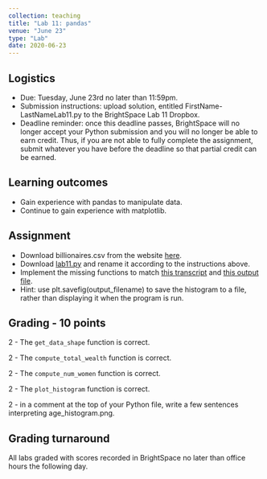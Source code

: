```yaml
---
collection: teaching
title: "Lab 11: pandas"
venue: "June 23"
type: "Lab"
date: 2020-06-23
---
```


## Logistics
* Due: Tuesday, June 23rd no later than 11:59pm.
* Submission instructions: upload solution,
entitled FirstName-LastNameLab11.py
to the BrightSpace Lab 11 Dropbox.
* Deadline reminder: once this deadline passes, BrightSpace will no longer accept your Python
submission and you will no longer be able to earn credit. Thus, if you are not able to fully
complete the assignment, submit whatever you have before the deadline so that partial credit can be earned.

## Learning outcomes
* Gain experience with pandas to manipulate data.
* Continue to gain experience with matplotlib.


## Assignment
* Download billionaires.csv from the website [here](https://think.cs.vt.edu/corgis/csv/billionaires/).
* Download [lab11.py](https://lgw2.github.io/teaching/csci127-summer-2020/labs/lab11.py)
and rename it according to the instructions above.
* Implement the missing functions to match [this transcript](https://lgw2.github.io/teaching/csci127-summer-2020/labs/lab11_output.txt)
and [this output file](https://lgw2.github.io/teaching/csci127-summer-2020/labs/age_histogram.png).
* Hint: use plt.savefig(output_filename) to save the histogram to a file,
rather than displaying it when the program is run.


## Grading - 10 points
2 - The `get_data_shape` function is correct.

2 - The `compute_total_wealth` function is correct.

2 - The `compute_num_women` function is correct.

2 - The `plot_histogram` function is correct.

2 - in a comment at the top of your Python file, write a few sentences interpreting age_histogram.png.

## Grading turnaround
All labs graded with scores recorded in BrightSpace no later than office hours the following day.
